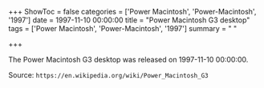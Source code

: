 +++
ShowToc = false
categories = ['Power Macintosh', 'Power-Macintosh', '1997']
date = 1997-11-10 00:00:00
title = "Power Macintosh G3 desktop"
tags = ['Power Macintosh', 'Power-Macintosh', '1997']
summary = " "

+++

The Power Macintosh G3 desktop was released on 1997-11-10 00:00:00.

Source: `https://en.wikipedia.org/wiki/Power_Macintosh_G3`


